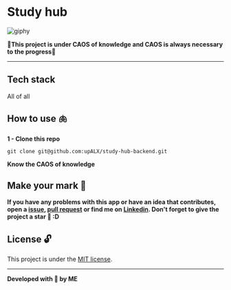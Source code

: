 # Study hub 

![giphy](https://github.com/upALX/All-Assets/blob/main/on-mvp.webp)

🎇**This project is under CAOS of knowledge and CAOS is always necessary to the progress**🎇


---

## Tech stack
All of all

## How to use 🫁

**1 - Clone this repo**
```
git clone git@github.com:upALX/study-hub-backend.git
```

**Know the CAOS of knowledge**

## Make your mark :triangular_flag_on_post:   


**If you have any problems with this app or have an idea that contributes, open a [issue](https://github.com/upALX/study-hub-backend/issues), [pull request](https://github.com/upALX/study-hub-backend/pulls) or find me on [Linkedin](https://www.linkedin.com/in/alxinc/). Don't forget to give the project a star 🌟 :D**


## License :unlock:

This project is under the [MIT license](https://github.com/upALX/study-hub-backend/blob/main/LICENSE).


---

**Developed with 💜 by ME**
